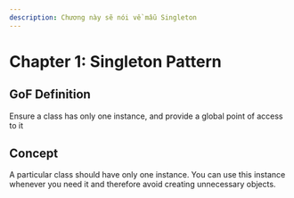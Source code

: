 ```yaml
---
description: Chương này sẽ nói về mẫu Singleton
---
```


# Chapter 1: Singleton Pattern

## GoF Definition

Ensure a class has only one instance, and provide a global point of access to it

## Concept

A particular class should have only one instance. You can use this instance whenever you need it and therefore avoid creating unnecessary objects.

